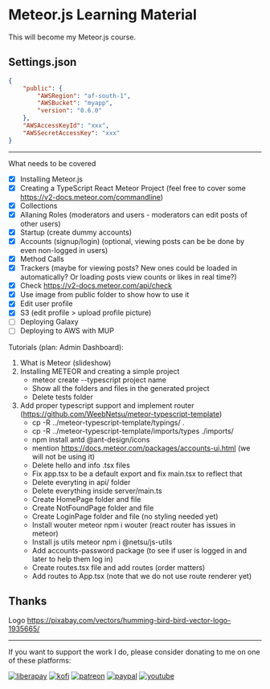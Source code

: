 # Meteor.js Learning Material

This will become my Meteor.js course.

## Settings.json

```json
{
    "public": {
        "AWSRegion": "af-south-1",
        "AWSBucket": "myapp",
        "version": "0.6.0"
    },
    "AWSAccessKeyId": "xxx",
    "AWSSecretAccessKey": "xxx"
}
```

---

What needs to be covered

- [x] Installing Meteor.js
- [x] Creating a TypeScript React Meteor Project (feel free to cover some https://v2-docs.meteor.com/commandline)
- [x] Collections
- [x] Allaning Roles (moderators and users - moderators can edit posts of other users)
- [x] Startup (create dummy accounts)
- [x] Accounts (signup/login) (optional, viewing posts can be be done by even non-logged in users)
- [x] Method Calls
- [x] Trackers (maybe for viewing posts? New ones could be loaded in automatically? Or loading posts view counts or likes in real time?)
- [x] Check https://v2-docs.meteor.com/api/check
- [x] Use image from public folder to show how to use it
- [x] Edit user profile
- [x] S3 (edit profile > upload profile picture)
- [ ] Deploying Galaxy
- [ ] Deploying to AWS with MUP

Tutorials (plan: Admin Dashboard):

1. What is Meteor (slideshow)
2. Installing METEOR and creating a simple project
    - meteor create --typescript project name
    - Show all the folders and files in the generated project
    - Delete tests folder
3. Add proper typescript support and implement router (https://github.com/WeebNetsu/meteor-typescript-template)
    - cp -R ../meteor-typescript-template/typings/ .
    - cp -R ../meteor-typescript-template/imports/types ./imports/
    - npm install antd @ant-design/icons
    - mention https://docs.meteor.com/packages/accounts-ui.html (we will not be using it)
    - Delete hello and info .tsx files
    - Fix app.tsx to be a default export and fix main.tsx to reflect that
    - Delete everyting in api/ folder
    - Delete everything inside server/main.ts
    - Create HomePage folder and file
    - Create NotFoundPage folder and file
    - Create LoginPage folder and file (no styling needed yet)
    - Install wouter meteor npm i wouter (react router has issues in meteor)
    - Install js utils meteor npm i @netsu/js-utils
    - Add accounts-password package (to see if user is logged in and later to help them log in)
    - Create routes.tsx file and add routes (order matters)
    - Add routes to App.tsx (note that we do not use route renderer yet)

## Thanks

Logo https://pixabay.com/vectors/humming-bird-bird-vector-logo-1935665/

---

If you want to support the work I do, please consider donating to me on one of these platforms:

[<img alt="liberapay" src="https://img.shields.io/badge/-LiberaPay-EBC018?style=flat-square&logo=liberapay&logoColor=white" />](https://liberapay.com/stevesteacher/)
[<img alt="kofi" src="https://img.shields.io/badge/-Kofi-7648BB?style=flat-square&logo=ko-fi&logoColor=white" />](https://ko-fi.com/stevesteacher)
[<img alt="patreon" src="https://img.shields.io/badge/-Patreon-F43F4B?style=flat-square&logo=patreon&logoColor=white" />](https://www.patreon.com/Stevesteacher)
[<img alt="paypal" src="https://img.shields.io/badge/-PayPal-0c1a55?style=flat-square&logo=paypal&logoColor=white" />](https://www.paypal.com/donate/?hosted_button_id=P9V2M4Q6WYHR8)
[<img alt="youtube" src="https://img.shields.io/badge/-YouTube-fc0032?style=flat-square&logo=youtube&logoColor=white" />](https://www.youtube.com/@Stevesteacher/join)
